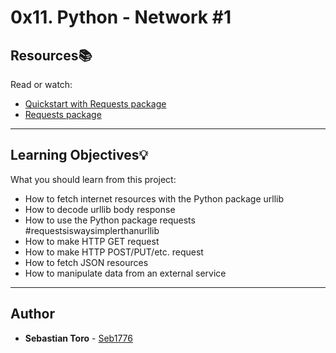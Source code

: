 # 0x11. Python - Network #1

## Resources:books:
Read or watch:
* [Quickstart with Requests package](https://intranet.hbtn.io/rltoken/mJaq5ekXQ__0ZvNVIgRTFg)
* [Requests package](https://intranet.hbtn.io/rltoken/f6ZTT1E36n9lUGGhdjSjfQ)

---
## Learning Objectives:bulb:
What you should learn from this project:

* How to fetch internet resources with the Python package urllib
* How to decode urllib body response
* How to use the Python package requests #requestsiswaysimplerthanurllib
* How to make HTTP GET request 
* How to make HTTP POST/PUT/etc. request
* How to fetch JSON resources
* How to manipulate data from an external service

---

## Author
* **Sebastian Toro** - [Seb1776](https://github.com/Seb1776)